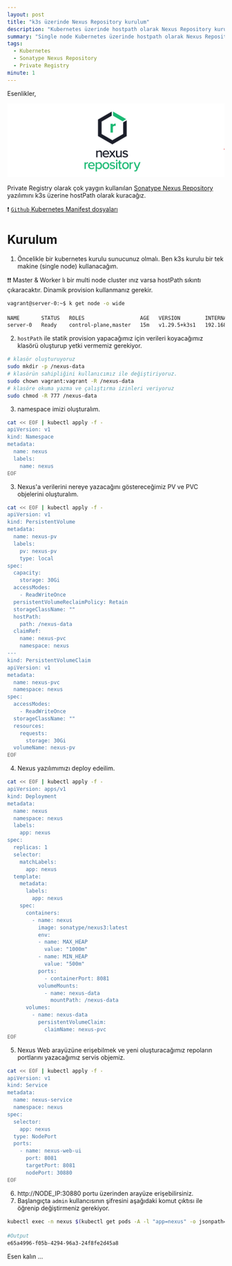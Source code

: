 ```yaml
---
layout: post
title: "k3s üzerinde Nexus Repository kurulum"
description: "Kubernetes üzerinde hostpath olarak Nexus Repository kurulum"
summary: "Single node Kubernetes üzerinde hostpath olarak Nexus Repository kurulum"
tags: 
  - Kubernetes
  - Sonatype Nexus Repository
  - Private Registry
minute: 1
---
```



Esenlikler,

![](../images/2024/20240807-sonatype-nexus-repository-logo.png)

Private Registry olarak çok yaygın kullanılan [Sonatype Nexus Repository](https://help.sonatype.com/en/sonatype-product-overview.html) yazılımını k3s üzerine hostPath olarak kuracağız.

❗ [`Github` Kubernetes Manifest dosyaları](https://github.com/sercangezer/sercangezer.github.io/tree/main/YOUTUBE/00-NexusInstallation)

# Kurulum

1. Öncelikle bir kubernetes kurulu sunucunuz olmalı. Ben k3s kurulu bir tek makine (single node) kullanacağım.

❗❗ Master & Worker lı bir multi node cluster ınız varsa hostPath sıkıntı çıkaracaktır. Dinamik provision kullanmanız gerekir.

```bash
vagrant@server-0:~$ k get node -o wide

NAME       STATUS   ROLES                  AGE   VERSION        INTERNAL-IP     EXTERNAL-IP     OS-IMAGE             KERNEL-VERSION      CONTAINER-RUNTIME
server-0   Ready    control-plane,master   15m   v1.29.5+k3s1   192.168.1.170   192.168.1.170   Ubuntu 20.04.6 LTS   5.4.0-169-generic   containerd://1.7.15-k3s1
```

2. `hostPath` ile statik provision yapacağımız için verileri koyacağımız klasörü oluşturup yetki vermemiz gerekiyor.

```bash
# klasör oluşturuyoruz
sudo mkdir -p /nexus-data
# klasörün sahipliğini kullanıcımız ile değiştiriyoruz.
sudo chown vagrant:vagrant -R /nexus-data
# klasöre okuma yazma ve çalıştırma izinleri veriyoruz
sudo chmod -R 777 /nexus-data
```

3. namespace imizi oluşturalım.

```bash
cat << EOF | kubectl apply -f -
apiVersion: v1
kind: Namespace
metadata:
  name: nexus
  labels:
    name: nexus
EOF
```

3. Nexus'a verilerini nereye yazacağını göstereceğimiz PV ve PVC objelerini oluşturalım.

```bash
cat << EOF | kubectl apply -f -
apiVersion: v1
kind: PersistentVolume
metadata:
  name: nexus-pv
  labels:
    pv: nexus-pv
    type: local
spec:
  capacity:
    storage: 30Gi
  accessModes:
    - ReadWriteOnce
  persistentVolumeReclaimPolicy: Retain
  storageClassName: ""
  hostPath:
    path: /nexus-data
  claimRef:
    name: nexus-pvc
    namespace: nexus
--- 
kind: PersistentVolumeClaim
apiVersion: v1
metadata:
  name: nexus-pvc
  namespace: nexus
spec:
  accessModes:
    - ReadWriteOnce
  storageClassName: ""
  resources:
    requests:
      storage: 30Gi
  volumeName: nexus-pv
EOF
```

4. Nexus yazılımımızı deploy edeilim.

```bash
cat << EOF | kubectl apply -f -
apiVersion: apps/v1
kind: Deployment
metadata:
  name: nexus
  namespace: nexus
  labels:
    app: nexus
spec:
  replicas: 1
  selector:
    matchLabels:
      app: nexus
  template:
    metadata:
      labels:
        app: nexus
    spec:
      containers:
        - name: nexus
          image: sonatype/nexus3:latest
          env:
          - name: MAX_HEAP
            value: "1000m"
          - name: MIN_HEAP
            value: "500m"
          ports:
            - containerPort: 8081
          volumeMounts:
            - name: nexus-data
              mountPath: /nexus-data
      volumes:
        - name: nexus-data
          persistentVolumeClaim:
            claimName: nexus-pvc
EOF
```

5. Nexus Web arayüzüne erişebilmek ve yeni oluşturacağımız repoların portlarını yazacağımız servis objemiz.

```bash
cat << EOF | kubectl apply -f -
apiVersion: v1
kind: Service
metadata:
  name: nexus-service
  namespace: nexus
spec:
  selector: 
    app: nexus
  type: NodePort  
  ports:
    - name: nexus-web-ui
      port: 8081
      targetPort: 8081
      nodePort: 30880
EOF
```

6. http://NODE_IP:30880 portu üzerinden arayüze erişebilirsiniz.
7. Başlangıçta `admin` kullancısının şifresini aşağıdaki komut çıktısı ile öğrenip değiştirmeniz gerekiyor.

```bash
kubectl exec -n nexus $(kubectl get pods -A -l "app=nexus" -o jsonpath="{.items[0].metadata.name}") -- cat /nexus-data/admin.password

#Output
e65a4996-f05b-4294-96a3-24f8fe2d45a8
```
Esen kalın ...

